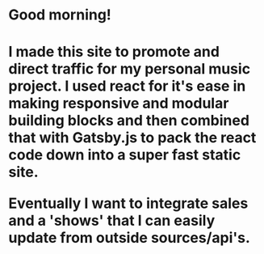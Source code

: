 <h1>Good morning!<h1/>
  
  <p>I made this site to promote and direct traffic for my personal music project. I used react for it's ease in making responsive and modular building blocks and then combined that with Gatsby.js to pack the react code down into a super fast static site.</p>
  
  Eventually I want to integrate sales and a 'shows' that I can easily update from outside sources/api's.
